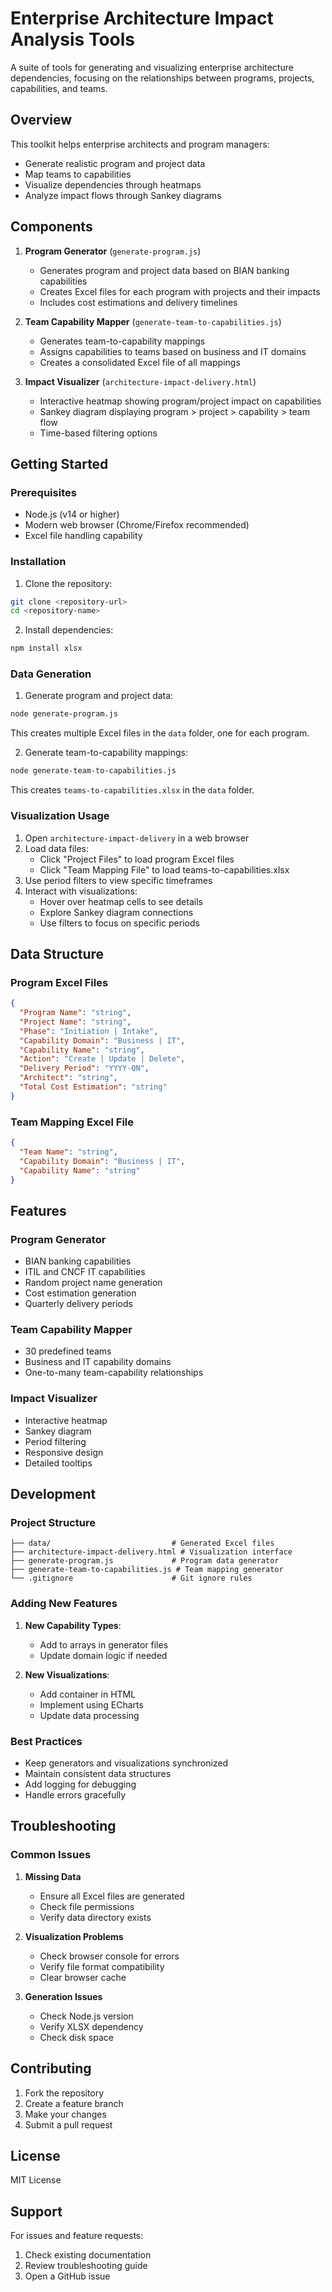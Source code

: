 # Enterprise Architecture Impact Analysis Tools

A suite of tools for generating and visualizing enterprise architecture dependencies, focusing on the relationships between programs, projects, capabilities, and teams.

## Overview

This toolkit helps enterprise architects and program managers:
- Generate realistic program and project data
- Map teams to capabilities
- Visualize dependencies through heatmaps
- Analyze impact flows through Sankey diagrams

## Components

1. **Program Generator** (`generate-program.js`)
   - Generates program and project data based on BIAN banking capabilities
   - Creates Excel files for each program with projects and their impacts
   - Includes cost estimations and delivery timelines

2. **Team Capability Mapper** (`generate-team-to-capabilities.js`)
   - Generates team-to-capability mappings
   - Assigns capabilities to teams based on business and IT domains
   - Creates a consolidated Excel file of all mappings

3. **Impact Visualizer** (`architecture-impact-delivery.html`)
   - Interactive heatmap showing program/project impact on capabilities
   - Sankey diagram displaying program > project > capability > team flow
   - Time-based filtering options

## Getting Started

### Prerequisites
- Node.js (v14 or higher)
- Modern web browser (Chrome/Firefox recommended)
- Excel file handling capability

### Installation

1. Clone the repository:
```bash
git clone <repository-url>
cd <repository-name>
```

2. Install dependencies:
```bash
npm install xlsx
```

### Data Generation

1. Generate program and project data:
```bash
node generate-program.js
```
This creates multiple Excel files in the `data` folder, one for each program.

2. Generate team-to-capability mappings:
```bash
node generate-team-to-capabilities.js
```
This creates `teams-to-capabilities.xlsx` in the `data` folder.

### Visualization Usage

1. Open `architecture-impact-delivery` in a web browser
2. Load data files:
   - Click "Project Files" to load program Excel files
   - Click "Team Mapping File" to load teams-to-capabilities.xlsx
3. Use period filters to view specific timeframes
4. Interact with visualizations:
   - Hover over heatmap cells to see details
   - Explore Sankey diagram connections
   - Use filters to focus on specific periods

## Data Structure

### Program Excel Files
```json
{
  "Program Name": "string",
  "Project Name": "string",
  "Phase": "Initiation | Intake",
  "Capability Domain": "Business | IT",
  "Capability Name": "string",
  "Action": "Create | Update | Delete",
  "Delivery Period": "YYYY-QN",
  "Architect": "string",
  "Total Cost Estimation": "string"
}
```

### Team Mapping Excel File
```json
{
  "Team Name": "string",
  "Capability Domain": "Business | IT",
  "Capability Name": "string"
}
```

## Features

### Program Generator
- BIAN banking capabilities
- ITIL and CNCF IT capabilities
- Random project name generation
- Cost estimation generation
- Quarterly delivery periods

### Team Capability Mapper
- 30 predefined teams
- Business and IT capability domains
- One-to-many team-capability relationships

### Impact Visualizer
- Interactive heatmap
- Sankey diagram
- Period filtering
- Responsive design
- Detailed tooltips

## Development

### Project Structure
```
├── data/                           # Generated Excel files
├── architecture-impact-delivery.html # Visualization interface
├── generate-program.js             # Program data generator
├── generate-team-to-capabilities.js # Team mapping generator
└── .gitignore                      # Git ignore rules
```

### Adding New Features

1. **New Capability Types**:
   - Add to arrays in generator files
   - Update domain logic if needed

2. **New Visualizations**:
   - Add container in HTML
   - Implement using ECharts
   - Update data processing

### Best Practices
- Keep generators and visualizations synchronized
- Maintain consistent data structures
- Add logging for debugging
- Handle errors gracefully

## Troubleshooting

### Common Issues

1. **Missing Data**
   - Ensure all Excel files are generated
   - Check file permissions
   - Verify data directory exists

2. **Visualization Problems**
   - Check browser console for errors
   - Verify file format compatibility
   - Clear browser cache

3. **Generation Issues**
   - Check Node.js version
   - Verify XLSX dependency
   - Check disk space

## Contributing

1. Fork the repository
2. Create a feature branch
3. Make your changes
4. Submit a pull request

## License

MIT License

## Support

For issues and feature requests:
1. Check existing documentation
2. Review troubleshooting guide
3. Open a GitHub issue
